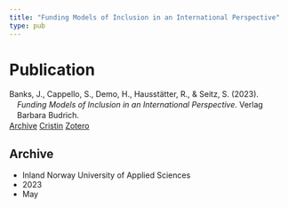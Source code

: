 ```yaml
---
title: "Funding Models of Inclusion in an International Perspective"
type: pub
---
```

<h1>Publication</h1>
<article id="csl-bib-container-43HJ2PVX" class="csl-bib-container">
  <div class="csl-bib-body" style="line-height: 1.35; padding-left: 1em; text-indent:-1em;">
  <div class="csl-entry">Banks, J., Cappello, S., Demo, H., Hausst&#xE4;tter, R., &amp; Seitz, S. (2023). <i>Funding Models of Inclusion in an International Perspective</i>. Verlag Barbara Budrich.</div>
</div>
  <div class="csl-bib-buttons">
    <a href="#taxonomy-article-43HJ2PVX" class="csl-bib-button">Archive</a>
    <a href="https://app.cristin.no/results/show.jsf?id=2144956" alt="Cristin URL" class="csl-bib-button">Cristin</a>
    <a href="http://zotero.org/groups/5022929/items/43HJ2PVX" alt="Zotero URL" class="csl-bib-button">Zotero</a>
  </div>
  <div id="csl-bib-meta-container-43HJ2PVX"></div>
</article>
<div id="csl-bib-meta-43HJ2PVX" class="csl-bib-meta">
  <article id="taxonomy-article-43HJ2PVX" class="taxonomy-article">
    <h1>Archive</h1>
    <ul>
      <li>Inland Norway University of Applied Sciences</li>
      <li>2023</li>
      <li>May</li>
    </ul>
  </article>
</div>
